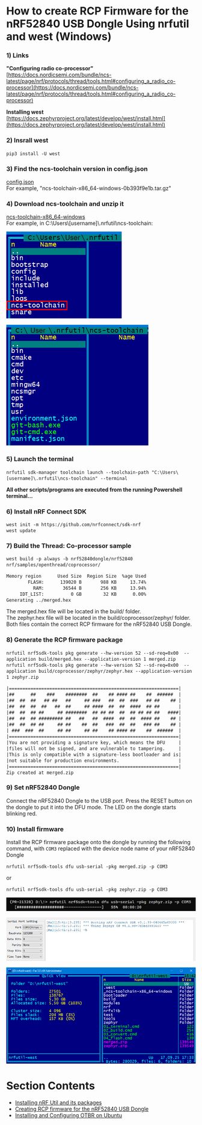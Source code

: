 # How to create RCP Firmware for the nRF52840 USB Dongle Using nrfutil and west (Windows)

### 1) Links
**"Configuring radio co-processor"**  
[https://docs.nordicsemi.com/bundle/ncs-latest/page/nrf/protocols/thread/tools.html#configuring_a_radio_co-processor](https://docs.nordicsemi.com/bundle/ncs-latest/page/nrf/protocols/thread/tools.html#configuring_a_radio_co-processor)  

**Installing west**  
[https://docs.zephyrproject.org/latest/develop/west/install.html](https://docs.zephyrproject.org/latest/develop/west/install.html)  


### 2) Insrall west
~~~
pip3 install -U west
~~~


### 3) Find the ncs-toolchain version in config.json
[config.json](https://files.nordicsemi.cn/ui/repos/tree/General/NCS/external/bundles/config.json)  
For example, "ncs-toolchain-x86_64-windows-0b393f9e1b.tar.gz"  


### 4) Download ncs-toolchain and unzip it
[ncs-toolchain-x86_64-windows](https://publicburan.blob.core.windows.net/artifactory/NCS/external/bundles/v3/ncs-toolchain-x86_64-windows-0b393f9e1b.tar.gz)  
For example, in C:\\Users\\[username]\\.nrfutil\\ncs-toolchain:  
  
![](images/ncs-toolchain_01.png)  
  
![](images/ncs-toolchain_02.png)  

  
### 5) Launch the terminal
~~~
nrfutil sdk-manager toolchain launch --toolchain-path "C:\Users\[username]\.nrfutil\ncs-toolchain" --terminal
~~~
**All other scripts/programs are executed from the running Powershell terminal...**  


### 6) Install nRF Connect SDK
~~~
west init -m https://github.com/nrfconnect/sdk-nrf
west update
~~~


### 7) Build the Thread: Co-processor sample
~~~
west build -p always -b nrf52840dongle/nrf52840 nrf/samples/openthread/coprocessor/
~~~
~~~
Memory region      Used Size  Region Size  %age Used
        FLASH:      139020 B       988 KB     13.74%
          RAM:       36544 B       256 KB     13.94%
     IDT_LIST:          0 GB        32 KB      0.00%
Generating ../merged.hex
~~~
The merged.hex file will be located in the build/ folder.  
The zephyr.hex file will be located in the build/coprocessor/zephyr/ folder.  
Both files contain the correct RCP firmware for the nRF52840 USB Dongle.  


### 8) Generate the RCP firmware package
~~~
nrfutil nrf5sdk-tools pkg generate --hw-version 52 --sd-req=0x00  --application build/merged.hex --application-version 1 merged.zip
nrfutil nrf5sdk-tools pkg generate --hw-version 52 --sd-req=0x00  --application build/coprocessor/zephyr/zephyr.hex --application-version 1 zephyr.zip
~~~
~~~
|===============================================================|
|##      ##    ###    ########  ##    ## #### ##    ##  ######  |
|##  ##  ##   ## ##   ##     ## ###   ##  ##  ###   ## ##    ## |
|##  ##  ##  ##   ##  ##     ## ####  ##  ##  ####  ## ##       |
|##  ##  ## ##     ## ########  ## ## ##  ##  ## ## ## ##   ####|
|##  ##  ## ######### ##   ##   ##  ####  ##  ##  #### ##    ## |
|##  ##  ## ##     ## ##    ##  ##   ###  ##  ##   ### ##    ## |
| ###  ###  ##     ## ##     ## ##    ## #### ##    ##  ######  |
|===============================================================|
|You are not providing a signature key, which means the DFU     |
|files will not be signed, and are vulnerable to tampering.     |
|This is only compatible with a signature-less bootloader and is|
|not suitable for production environments.                      |
|===============================================================|
Zip created at merged.zip
~~~


### 9) Set nRF52840 Dongle
Connect the nRF52840 Dongle to the USB port. Press the RESET button on the dongle to put it into the DFU mode. The LED on the dongle starts blinking red.


### 10) Install firmware
Install the RCP firmware package onto the dongle by running the following command, with `COM3` replaced with the device node name of your nRF52840 Dongle
~~~
nrfutil nrf5sdk-tools dfu usb-serial -pkg merged.zip -p COM3
~~~
or  
~~~
nrfutil nrf5sdk-tools dfu usb-serial -pkg zephyr.zip -p COM3
~~~
![](images/nrfutil-flash_01.png)  
  
![](images/nrfutil-flash_02.png)  
  
![](images/nrfutil-west.png)  


  
# Section Contents
- [Installing nRF Util and its packages](01_nrfutil.md)  
- [Creating RCP firmware for the nRF52840 USB Dongle](02_firmware.md)  
- [Installing and Configuring OTBR on Ubuntu](03_otbr.md)  
  